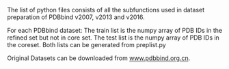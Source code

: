 The list of python files consists of all the subfunctions used in dataset preparation of PDBbind v2007, v2013 and v2016. 

For each PDBbind dataset:
The train list is the numpy array of PDB IDs in the refined set but not in core set. 
The test list is the numpy array of PDB IDs in the coreset. 
Both lists can be generated from preplist.py

Original Datasets can be downloaded from www.pdbbind.org.cn.
